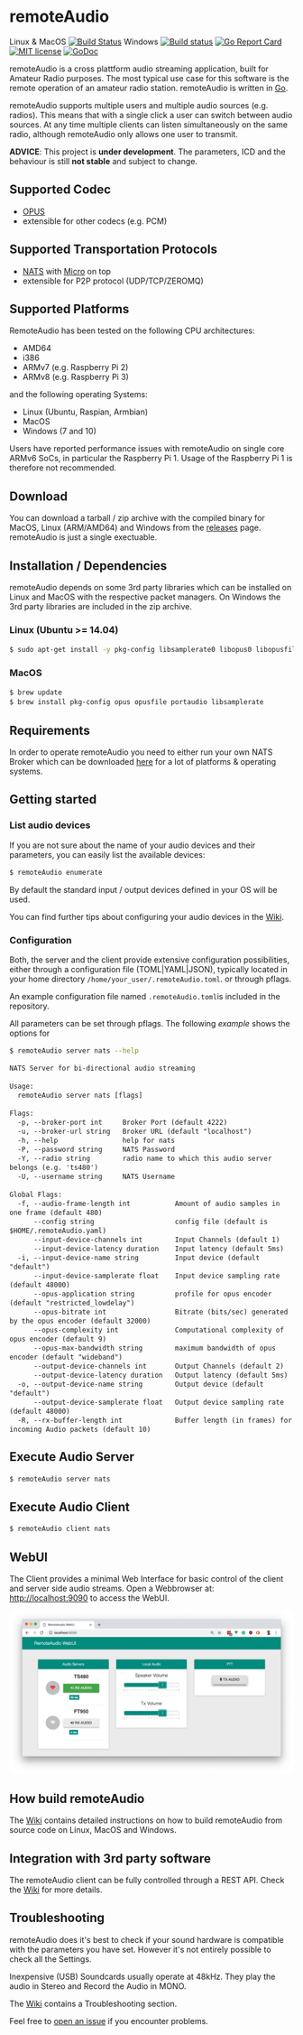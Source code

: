 # remoteAudio
Linux & MacOS [![Build Status](https://travis-ci.org/dh1tw/remoteAudio.svg?branch=master)](https://travis-ci.org/dh1tw/remoteAudio)
Windows [![Build status](https://ci.appveyor.com/api/projects/status/it6077sklplhgkyf?svg=true)](https://ci.appveyor.com/project/dh1tw/remoteaudio)
[![Go Report Card](https://goreportcard.com/badge/github.com/dh1tw/remoteAudio)](https://goreportcard.com/report/github.com/dh1tw/remoteAudio)
[![MIT license](http://img.shields.io/badge/license-MIT-brightgreen.svg)](http://opensource.org/licenses/MIT)
[![GoDoc](https://godoc.org/github.com/dh1tw/remoteAudio?status.svg)](https://godoc.org/github.com/dh1tw/remoteAudio)

remoteAudio is a cross plattform audio streaming application, built for Amateur
Radio purposes. The most typical use case for this software is the remote
operation of an amateur radio station. remoteAudio is written in [Go](1).

remoteAudio supports multiple users and multiple audio sources (e.g. radios).
This means that with a single click a user can switch between audio sources.
At any time multiple clients can listen simultaneously on the same radio,
although remoteAudio only allows one user to transmit.

**ADVICE**: This project is **under development**. The parameters, ICD and the
behaviour is still **not stable** and subject to change.

## Supported Codec

- [OPUS](2)
- extensible for other codecs (e.g. PCM)

## Supported Transportation Protocols

- [NATS](10) with [Micro](11) on top
- extensible for P2P protocol (UDP/TCP/ZEROMQ)

## Supported Platforms

RemoteAudio has been tested on the following CPU architectures:

- AMD64
- i386
- ARMv7 (e.g. Raspberry Pi 2)
- ARMv8 (e.g. Raspberry Pi 3)

and the following operating Systems:

- Linux (Ubuntu, Raspian, Armbian)
- MacOS
- Windows (7 and 10)

Users have reported performance issues with remoteAudio on
single core ARMv6 SoCs, in particular the Raspberry Pi 1.
Usage of the Raspberry Pi 1 is therefore not recommended.

## Download

You can download a tarball / zip archive with the compiled binary for MacOS,
Linux (ARM/AMD64) and Windows from the [releases][8] page. remoteAudio is
just a single exectuable.

## Installation / Dependencies

remoteAudio depends on some 3rd party libraries which can be installed on
Linux and MacOS with the respective packet managers. On Windows the 3rd party
libraries are included in the zip archive.

### Linux (Ubuntu >= 14.04)

```bash
$ sudo apt-get install -y pkg-config libsamplerate0 libopus0 libopusfile0 libportaudio2
```

### MacOS

```bash
$ brew update
$ brew install pkg-config opus opusfile portaudio libsamplerate
```

## Requirements

In order to operate remoteAudio you need to either run your own NATS Broker
which can be downloaded [here][3] for a lot of platforms & operating systems.

## Getting started

### List audio devices

If you are not sure about the name of your audio devices and their parameters,
you can easily list the available devices:

```bash
$ remoteAudio enumerate
```

By default the standard input / output devices defined in your OS will be used.

You can find further tips about configuring your audio devices in the [Wiki][9].

### Configuration

Both, the server and the client provide extensive configuration possibilities,
either through a configuration file (TOML|YAML|JSON), typically located in
your home directory `/home/your_user/.remoteAudio.toml`. or through pflags.

An example configuration file named ```.remoteAudio.toml```is included in the
repository.

All parameters can be set through pflags. The following *example* shows the
options for

```bash
$ remoteAudio server nats --help
```

```
NATS Server for bi-directional audio streaming

Usage:
  remoteAudio server nats [flags]

Flags:
  -p, --broker-port int     Broker Port (default 4222)
  -u, --broker-url string   Broker URL (default "localhost")
  -h, --help                help for nats
  -P, --password string     NATS Password
  -Y, --radio string        radio name to which this audio server belongs (e.g. 'ts480')
  -U, --username string     NATS Username

Global Flags:
  -f, --audio-frame-length int           Amount of audio samples in one frame (default 480)
      --config string                    config file (default is $HOME/.remoteAudio.yaml)
      --input-device-channels int        Input Channels (default 1)
      --input-device-latency duration    Input latency (default 5ms)
  -i, --input-device-name string         Input device (default "default")
      --input-device-samplerate float    Input device sampling rate (default 48000)
      --opus-application string          profile for opus encoder (default "restricted_lowdelay")
      --opus-bitrate int                 Bitrate (bits/sec) generated by the opus encoder (default 32000)
      --opus-complexity int              Computational complexity of opus encoder (default 9)
      --opus-max-bandwidth string        maximum bandwidth of opus encoder (default "wideband")
      --output-device-channels int       Output Channels (default 2)
      --output-device-latency duration   Output latency (default 5ms)
  -o, --output-device-name string        Output device (default "default")
      --output-device-samplerate float   Output device sampling rate (default 48000)
  -R, --rx-buffer-length int             Buffer length (in frames) for incoming Audio packets (default 10)
```

## Execute Audio Server

```bash
$ remoteAudio server nats
```

## Execute Audio Client

```bash
$ remoteAudio client nats
```

## WebUI

The Client provides a minimal Web Interface for basic control of the
client and server side audio streams. Open a Webbrowser at:
[http://localhost:9090](http://localhost:9090) to access the WebUI.

![Alt text](ScreenshotWebUI.png?raw=true "Screenshot remoteAudio WebUI")

## How build remoteAudio

The [Wiki][9] contains detailed instructions on how to build remoteAudio
from source code on Linux, MacOS and Windows.

## Integration with 3rd party software

The remoteAudio client can be fully controlled through a REST API.
Check the [Wiki][9] for more details.

## Troubleshooting

remoteAudio does it's best to check if your sound hardware is compatible with
the parameters you have set. However it's not entirely possible to check all
the Settings.

Inexpensive (USB) Soundcards usually operate at 48kHz. They play the audio in
Stereo and Record the Audio in MONO.

The [Wiki][9] contains a Troubleshooting section.

Feel free to [open an issue][12] if you encounter problems.


[1]:https://golang.org
[2]:http://opus-codec.org
[3]:https://nats.io/download/nats-io/gnatsd/
[5]:https://golang.org/dl
[6]:https://github.com/google/protobuf/releases
[7]:https://github.com/GeertJohan/go.rice/rice
[8]:https://github.com/dh1tw/remoteAudio/releases
[9]:https://github.com/dh1tw/remoteAudio/wiki
[10]:https://nats.io
[11]:https://micro.mu
[12]:https://github.com/dh1tw/remoteAudio/issues
